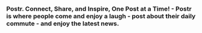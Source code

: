  

### Postr. Connect, Share, and Inspire, One Post at a Time! - Postr is where people come and enjoy a laugh - post about their daily commute - and enjoy the latest news.


 
